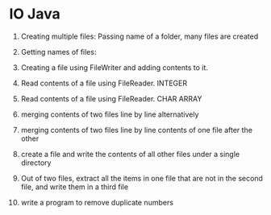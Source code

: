 # IO Java
 

1. Creating multiple files: Passing name of a folder, many files are created
    
2. Getting names of files:
 
3. Creating a file using FileWriter and adding contents to it.
   
4. Read contents of a file using FileReader. INTEGER
   
5. Read contents of a file using FileReader. CHAR ARRAY
   
6. merging contents of two files line by line alternatively
 
7. merging contents of two files line by line contents of one file after the other
 
8. create a file and write the contents of all other files under a single directory
   
9. Out of two files, extract all the items in one file that are not in the second file, and write them in a third file
    
10. write a program to remove duplicate numbers 

